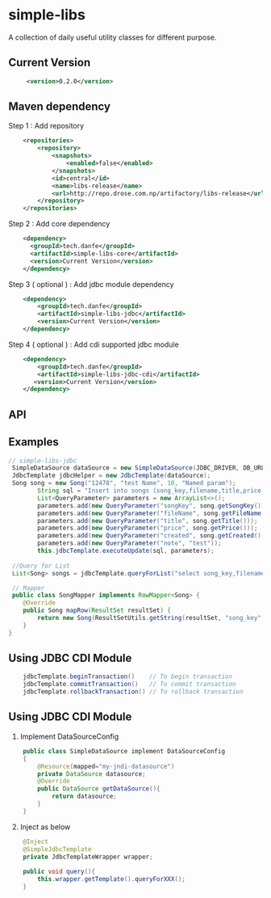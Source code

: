 # simple-libs
A collection of daily useful utility classes for different purpose.

## Current Version
```xml
     <version>0.2.0</version>
```

## Maven dependency

Step 1 : Add repository 
```xml
    <repositories>
        <repository>
            <snapshots>
                <enabled>false</enabled>
            </snapshots>
            <id>central</id>
            <name>libs-release</name>
            <url>http://repo.drose.com.np/artifactory/libs-release</url>
        </repository>
    </repositories>
```
Step 2 : Add core dependency 
```xml
    <dependency>
      <groupId>tech.danfe</groupId>
      <artifactId>simple-libs-core</artifactId>
      <version>Current Version</version>
    </dependency>
```
Step 3 ( optional ) : Add jdbc module dependency
```xml
    <dependency>
        <groupId>tech.danfe</groupId>
        <artifactId>simple-libs-jdbc</artifactId>
        <version>Current Version</version>
    </dependency>
```
Step 4 ( optional ) : Add cdi supported jdbc module
```xml
    <dependency>
        <groupId>tech.danfe</groupId>
        <artifactId>simple-libs-jdbc-cdi</artifactId>
       <version>Current Version</version>
    </dependency>
```


## API

## Examples 
```java
// simple-libs-jdbc 
 SimpleDataSource dataSource = new SimpleDataSource(JDBC_DRIVER, DB_URL, USER, PASS);
 JdbcTemplate jdbcHelper = new JdbcTemplate(dataSource);
 Song song = new Song("12478", "test Name", 10, "Named param");
        String sql = "Insert into songs (song_key,filename,title,price,created,note) values (:songKey,:fileName,:title,:price,:created,:note)";
        List<QueryParameter> parameters = new ArrayList<>();
        parameters.add(new QueryParameter("songKey", song.getSongKey()));
        parameters.add(new QueryParameter("fileName", song.getFileName()));
        parameters.add(new QueryParameter("title", song.getTitle()));
        parameters.add(new QueryParameter("price", song.getPrice()));
        parameters.add(new QueryParameter("created", song.getCreated(), QueryParameter.ParameterType.Date));
        parameters.add(new QueryParameter("note", "test"));
        this.jdbcTemplate.executeUpdate(sql, parameters);
        
 //Query for List
 List<Song> songs = jdbcTemplate.queryForList("select song_key,filename from songs", new SongMapper());

 // Mapper
 public class SongMapper implements RowMapper<Song> {
    @Override
    public Song mapRow(ResultSet resultSet) {
        return new Song(ResultSetUtils.getString(resultSet, "song_key", null), ResultSetUtils.getString(resultSet, "filename", null), ResultSetUtils.getDouble(resultSet, "price", 0), ResultSetUtils.getString(resultSet, "title", null));
    }
}
```

## Using JDBC CDI Module
```java
    jdbcTemplate.beginTransaction()    // To begin transaction
    jdbcTemplate.commitTransaction()   // To commit transaction
    jdbcTemplate.rollbackTransaction() // To rollback transaction
```

## Using JDBC CDI Module
1. Implement DataSourceConfig 
```java
    public class SimpleDataSource implement DataSourceConfig
    {
        @Resource(mapped="my-jndi-datasource")
        private DataSource datasource;
        @Override
        public DataSource getDataSource(){
            return datasource;
        }
    }
```
2. Inject as below 
```java
    @Inject
    @SimpleJdbcTemplate
    private JdbcTemplateWrapper wrapper;
    
    public void query(){
        this.wrapper.getTemplate().queryForXXX();
    }
```





